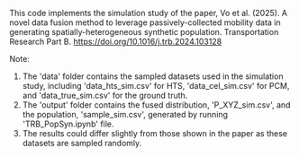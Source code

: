This code implements the simulation study of the paper, Vo et al. (2025). A novel data fusion method to leverage passively-collected mobility data in generating spatially-heterogeneous synthetic population. Transportation Research Part B. https://doi.org/10.1016/j.trb.2024.103128

Note:
1. The 'data' folder contains the sampled datasets used in the simulation study, including 'data_hts_sim.csv' for HTS, 'data_cel_sim.csv' for PCM, and 'data_true_sim.csv' for the ground truth.
2. The 'output' folder contains the fused distribution, 'P_XYZ_sim.csv', and the population, 'sample_sim.csv', generated by running 'TRB_PopSyn.ipynb' file.
3. The results could differ slightly from those shown in the paper as these datasets are sampled randomly.
